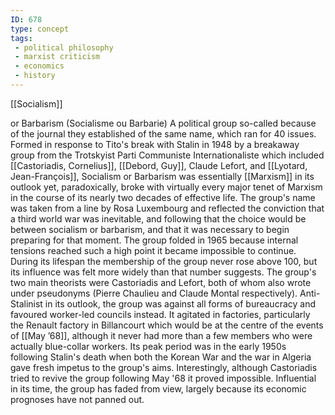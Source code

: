 ```yaml
---
ID: 678
type: concept
tags: 
 - political philosophy
 - marxist criticism
 - economics
 - history
---
```


[[Socialism]]

 or Barbarism
(Socialisme ou Barbarie) A political group so-called because of the
journal they established of the same name, which ran for 40 issues.
Formed in response to Tito's break with Stalin in 1948 by a breakaway
group from the Trotskyist Parti Communiste Internationaliste which
included [[Castoriadis, Cornelius]], [[Debord, Guy]], Claude Lefort, and
[[Lyotard, Jean-François]],
Socialism or Barbarism was essentially
[[Marxism]] in its outlook
yet, paradoxically, broke with virtually every major tenet of Marxism in
the course of its nearly two decades of effective life. The group's name
was taken from a line by Rosa Luxembourg and reflected the conviction
that a third world war was inevitable, and following that the choice
would be between socialism or barbarism, and that it was necessary to
begin preparing for that moment. The group folded in 1965 because
internal tensions reached such a high point it became impossible to
continue. During its lifespan the membership of the group never rose
above 100, but its influence was felt more widely than that number
suggests. The group's two main theorists were Castoriadis and Lefort,
both of whom also wrote under pseudonyms (Pierre Chaulieu and Claude
Montal respectively). Anti-Stalinist in its outlook, the group was
against all forms of bureaucracy and favoured worker-led councils
instead. It agitated in factories, particularly the Renault factory in
Billancourt which would be at the centre of the events of [[May ’68]], although it never had
more than a few members who were actually blue-collar workers. Its peak
period was in the early 1950s following Stalin's death when both the
Korean War and the war in Algeria gave fresh impetus to the group's
aims. Interestingly, although Castoriadis tried to revive the group
following May '68 it proved impossible. Influential in its time, the
group has faded from view, largely because its economic prognoses have
not panned out.
